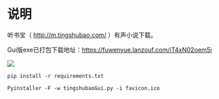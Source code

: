 # 说明

听书宝（ http://m.tingshubao.com/ ）有声小说下载。

Gui版exe已打包下载地址：https://fuwenyue.lanzouf.com/iT4xN02oem5i

![](https://gitee.com/fuwenyue/tuchuang/raw/master/16491278691201649127868247.png)

`pip install -r requirements.txt`

`Pyinstaller -F -w tingshubaoGui.py -i favicon.ico`